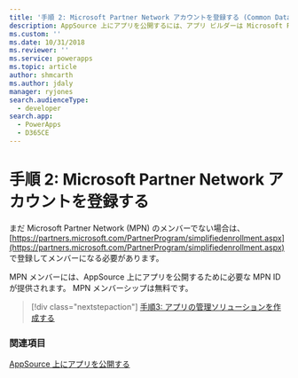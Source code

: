 ```yaml
---
title: '手順 2: Microsoft Partner Network アカウントを登録する (Common Data Service) | Microsoft Docs'
description: AppSource 上にアプリを公開するには、アプリ ビルダーは Microsoft Partner Network (MPN) のメンバーである必要があります。
ms.custom: ''
ms.date: 10/31/2018
ms.reviewer: ''
ms.service: powerapps
ms.topic: article
author: shmcarth
ms.author: jdaly
manager: ryjones
search.audienceType:
  - developer
search.app:
  - PowerApps
  - D365CE
---
```

# <a name="step-2-register-for-microsoft-partner-network-account"></a>手順 2: Microsoft Partner Network アカウントを登録する

まだ Microsoft Partner Network (MPN) のメンバーでない場合は、[https://partners.microsoft.com/PartnerProgram/simplifiedenrollment.aspx](https://partners.microsoft.com/PartnerProgram/simplifiedenrollment.aspx) で登録してメンバーになる必要があります。

MPN メンバーには、AppSource 上にアプリを公開するために必要な MPN ID が提供されます。 MPN メンバーシップは無料です。

> [!div class="nextstepaction"]
> [手順3: アプリの管理ソリューションを作成する](create-solution-app-appsource.md)

### <a name="see-also"></a>関連項目 

[AppSource 上にアプリを公開する](publish-app-appsource.md)
  